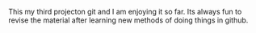This my third projecton git and I am enjoying it so far.
Its always fun to revise  the material after learning new  methods of doing things in github.